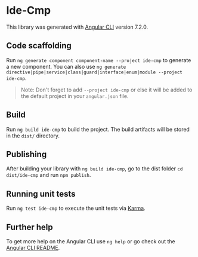 # Ide-Cmp

This library was generated with [Angular CLI](https://github.com/angular/angular-cli) version 7.2.0.

## Code scaffolding

Run `ng generate component component-name --project ide-cmp` to generate a new component. You can also use `ng generate directive|pipe|service|class|guard|interface|enum|module --project ide-cmp`.
> Note: Don't forget to add `--project ide-cmp` or else it will be added to the default project in your `angular.json` file. 

## Build

Run `ng build ide-cmp` to build the project. The build artifacts will be stored in the `dist/` directory.

## Publishing

After building your library with `ng build ide-cmp`, go to the dist folder `cd dist/ide-cmp` and run `npm publish`.

## Running unit tests

Run `ng test ide-cmp` to execute the unit tests via [Karma](https://karma-runner.github.io).

## Further help

To get more help on the Angular CLI use `ng help` or go check out the [Angular CLI README](https://github.com/angular/angular-cli/blob/master/README.md).
